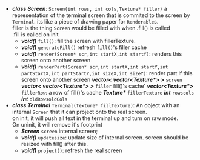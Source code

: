 - ***class Screen***: `Screen(int rows, int cols,Texture* filler)` a representation of the terminal screen that is commited to the screen by `Terminal`. its like a piece of drawing paper for `Renderable`s.  
  filler is the thing `Screen` would be filled with when .fill() is called  
  .fill is called on init
  - ***void()*** `fill()`: fill the screen with fillerTexture.
  - ***void()*** `generateFill()` refresh `fill()`'s filler cache 
  - ***void()*** `render(Screen* scr,int startX,int startY)`: renders this screen onto another screen
  - ***void()*** `renderPart(Screen* scr,int startX,int startY,int partStartX,int partStartY,int sizeX,int sizeY)`: render part if this screen onto another screen
  ***vector< vector\<Texture\*> >*** `screen`
  ***vector< vector\<Texture\*> >*** `filler` fill()'s cache'
  ***vector\<Texture\*>*** `fillerRow`: a row of fill()'s cache
  ***Texture\**** `fillerTexture`
  ***int*** `rowscols`
  ***int*** `oldRowsoldCols`
- ***class Terminal*** `Terminal(Texture* fillTexture)`: An object with an internal `Screen` that it can project onto the real screen.  
  on init, it will push all text in the terminal up and turn on raw mode.  
  On uninit, it will remove it's footprint
  - ***Screen*** `screen` internal screen;
  - ***void()*** `updatesize`: update size of internal screen. screen should be resized with fill() after this.
  - ***void()*** `project()`: refresh the real screen

